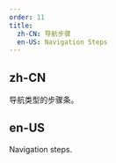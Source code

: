 ```yaml
---
order: 11
title:
  zh-CN: 导航步骤
  en-US: Navigation Steps
---
```


## zh-CN

导航类型的步骤条。

## en-US

Navigation steps.


